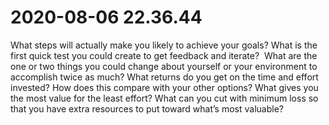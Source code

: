 # 2020-08-06 22.36.44
What steps will actually make you likely to achieve your goals?
What is the first quick test you could create to get feedback and iterate? 
What are the one or two things you could change about yourself or your environment to accomplish twice as much?
What returns do you get on the time and effort invested? How does this compare with your other options?
What gives you the most value for the least effort? What can you cut with minimum loss so that you have extra resources to put toward what’s most valuable?

<!-- #Life -->

<!-- {BearID:475E5250-637F-486B-AD8F-4A788961B29B-15756-00001303286A3846} -->
